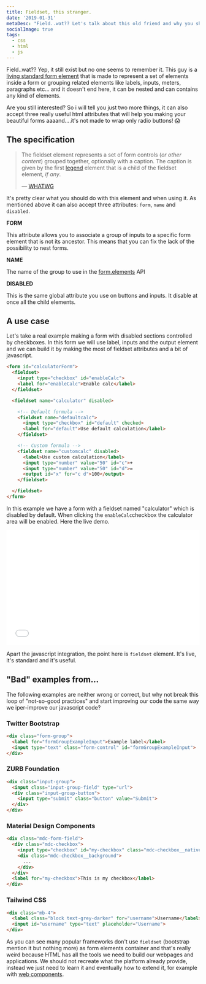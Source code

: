 ```yaml
---
title: Fieldset, this stranger.
date: '2019-01-31'
metaDesc: "Field..wat?? Let's talk about this old friend and why you should use it to group your form elements."
socialImage: true
tags:
  - css
  - html
  - js
---
```


Field..wat?? Yep, it still exist but no one seems to remember it. This guy is a [living standard form element](https://html.spec.whatwg.org/multipage/form-elements.html#the-fieldset-element) that is made to represent a set of elements inside a form or grouping related elements like labels, inputs, meters, paragraphs etc... and it doesn't end here, it can be nested and can contains any kind of elements.

Are you still interested? So i will tell you just two more things, it can also accept three really useful html attributes that will help you making your beautiful forms aaaand....it's not made to wrap only radio buttons! 😱

## The specification

> The fieldset element represents a set of form controls (*or other content*) grouped together, optionally with a caption. The caption is given by the first [legend](https://html.spec.whatwg.org/multipage/form-elements.html#the-legend-element) element that is a child of the fieldset element, *if any*.
>
> — [WHATWG](https://html.spec.whatwg.org/multipage/form-elements.html#the-fieldset-element)

It's pretty clear what you should do with this element and when using it. As mentioned above it can also accept three attributes: `form`, `name` and `disabled`.

**FORM**

This attribute allows you to associate a group of inputs to a specific form element that is not its ancestor. This means that you can fix the lack of the possibility to nest forms.

**NAME**

The name of the group to use in the [form.elements](https://html.spec.whatwg.org/multipage/forms.html#dom-form-elements) API

**DISABLED**

This is the same global attribute you use on buttons and inputs. It disable at once all the child elements.



## A use case

Let's take a real example making a form with disabled sections controlled by checkboxes. In this form we will use label, inputs and the output element and we can build it by making the most of fieldset attributes and a bit of javascript.

```html
<form id="calculatorForm">
  <fieldset>
    <input type="checkbox" id="enableCalc">
    <label for="enableCalc">Enable calc</label>
  </fieldset>

  <fieldset name="calculator" disabled>

    <!-- Default formula -->
    <fieldset name="defaultcalc">
      <input type="checkbox" id="default" checked>
      <label for="default">Use default calculation</label>
    </fieldset>

    <!-- Custom formula -->
    <fieldset name="customcalc" disabled>
      <label>Use custom calculation</label>
      <input type="number" value="50" id="c">+
      <input type="number" value="50" id="d">=
      <output id="x" for="c d">100</output>
    </fieldset>

  </fieldset>
</form>
```

In this example we have a form with a fieldset named "calculator" which is disabled by default. When clicking the `enableCalc`checkbox the calculator area will be enabled. Here the live demo.

<iframe width="100%" height="300" src="//jsfiddle.net/equinusocio/2fm4Lksc/embedded/result,html/" allowfullscreen="allowfullscreen" allowpaymentrequest frameborder="0"></iframe>

Apart the javascript integration, the point here is `fieldset` element. It's live, it's standard and it's useful.

## "Bad" examples from...

The following examples are neither wrong or correct, but why not break this loop of "not-so-good practices" and start improving our code the same way we iper-improve our javascript code?

### Twitter Bootstrap

```html
<div class="form-group">
  <label for="formGroupExampleInput">Example label</label>
  <input type="text" class="form-control" id="formGroupExampleInput">
</div>
```
### ZURB Foundation
```html
<div class="input-group">
  <input class="input-group-field" type="url">
  <div class="input-group-button">
    <input type="submit" class="button" value="Submit">
  </div>
</div>
```
### Material Design Components
```html
<div class="mdc-form-field">
  <div class="mdc-checkbox">
    <input type="checkbox" id="my-checkbox" class="mdc-checkbox__native-control"/>
    <div class="mdc-checkbox__background">
      ...
    </div>
  </div>
  <label for="my-checkbox">This is my checkbox</label>
</div>
```
### Tailwind CSS
```html
<div class="mb-4">
  <label class="block text-grey-darker" for="username">Username</label>
  <input id="username" type="text" placeholder="Username">
</div>
```

As you can see many popular frameworks don't use `fieldset` (bootstrap mention it but nothing more) as form elements container and that's really weird because HTML has all the tools we need to build our webpages and applications. We should not recreate what the platform already provide, instead we just need to learn it and eventually how to extend it, for example with [web components](https://equinusocio.dev/blog/web-components-the-right-way).
